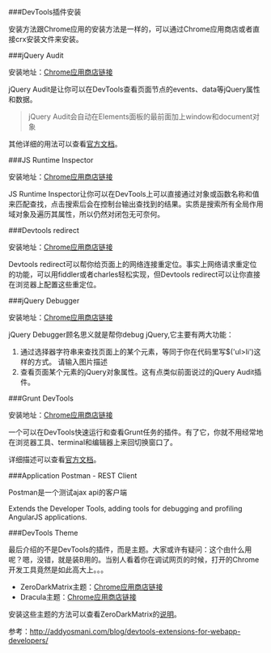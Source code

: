 ###DevTools插件安装

安装方法跟Chrome应用的安装方法是一样的，可以通过Chrome应用商店或者直接crx安装文件来安装。


###jQuery Audit

安装地址：[Chrome应用商店链接](https://chrome.google.com/webstore/detail/jquery-audit/dhhnpbajdcgdmbbcoakfhmfgmemlncjg/)

jQuery Audit是让你可以在DevTools查看页面节点的events、data等jQuery属性和数据。

>jQuery Audit会自动在Elements面板的最前面加上window和document对象

其他详细的用法可以查看[官方文档](https://github.com/zertosh/jquery-audit)。


###JS Runtime Inspector

安装地址：[Chrome应用商店链接](https://chrome.google.com/webstore/detail/js-runtime-inspector/iilpjebedgohcmlffhnkhbjhabkdhfmn)

JS Runtime Inspector让你可以在DevTools上可以直接通过对象或函数名称和值来匹配查找，点击搜索后会在控制台输出查找到的结果。实质是搜索所有全局作用域对象及遍历其属性，所以仍然对闭包无可奈何。


###Devtools redirect

安装地址：[Chrome应用商店链接](https://chrome.google.com/webstore/detail/devtools-redirect/jmhdebkkippcccflcoddckhjjfgnfhnp)

Devtools redirect可以帮你给页面上的网络连接重定位。事实上网络请求重定位的功能，可以用fiddler或者charles轻松实现，但Devtools redirect可以让你直接在浏览器上配置这些重定位。


###jQuery Debugger

安装地址：[Chrome应用商店链接](https://chrome.google.com/webstore/detail/jquery-debugger/dbhhnnnpaeobfddmlalhnehgclcmjimi)

jQuery Debugger顾名思义就是帮你debug jQuery,它主要有两大功能：

1. 通过选择器字符串来查找页面上的某个元素，等同于你在代码里写$('ul>li')这样的方式。
请输入图片描述
2. 查看页面某个元素的jQuery对象属性。这有点类似前面说过的jQuery Audit插件。


###Grunt DevTools

安装地址：[Chrome应用商店链接](https://chrome.google.com/webstore/detail/grunt-devtools/fbiodiodggnlakggeeckkjccjhhjndnb)

一个可以在DevTools快速运行和查看Grunt任务的插件。有了它，你就不用经常地在浏览器工具、terminal和编辑器上来回切换窗口了。

详细描述可以查看[官方文档](https://github.com/vladikoff/grunt-devtools)。


###Application Postman - REST Client

Postman是一个测试ajax api的客户端

Extends the Developer Tools, adding tools for debugging and profiling AngularJS applications.


###DevTools Theme

最后介绍的不是DevTools的插件，而是主题。大家或许有疑问：这个由什么用呢？嗯，没错，就是装B用的。当别人看着你在调试网页的时候，打开的Chrome开发工具竟然是如此高大上。。。

* ZeroDarkMatrix主题：[Chrome应用商店链接](https://chrome.google.com/webstore/detail/devtools-theme-zero-dark/bomhdjeadceaggdgfoefmpeafkjhegbo)
* Dracula主题：[Chrome应用商店链接](https://chrome.google.com/webstore/detail/dracula-theme-for-devtool/gedipeckgflanbhlcglokjjacilfidda)


安装这些主题的方法可以查看ZeroDarkMatrix的[说明](https://github.com/mauricecruz/chrome-devtools-zerodarkmatrix-theme)。


参考：<http://addyosmani.com/blog/devtools-extensions-for-webapp-developers/>


